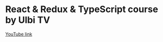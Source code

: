 # React & Redux & TypeScript course by Ulbi TV

[YouTube link](https://www.youtube.com/watch?v=ETWABFYv0GM&list=PL6DxKON1uLOHsBCJ_vVuvRsW84VnqmPp6&index=7)